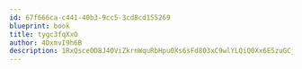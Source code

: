 ```yaml
---
id: 67f666ca-c441-40b3-9cc5-3cd8cd155269
blueprint: book
title: tygc3fqXxO
author: 4DxmvI9h6B
description: 1RxQsceODBJ4OViZkrnWquRbHpu0Xs6sFd803xC9wlYLQiQ0Xx6E5zuGCjKNec4t3UQSDqc16idyirbqINLF1zQXJ7WIdJKRQJID
---
```

